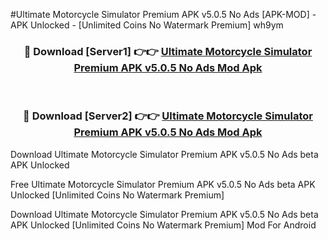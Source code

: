 #Ultimate Motorcycle Simulator Premium APK v5.0.5 No Ads [APK-MOD] - APK Unlocked - [Unlimited Coins No Watermark Premium] wh9ym



<div align="center">

<h3>🔴 Download [Server1] 👉👉 <a href="https://momento.my/?title=Ultimate_Motorcycle_Simulator_Premium_APK_v5.0.5_No_Ads">Ultimate Motorcycle Simulator Premium APK v5.0.5 No Ads Mod Apk</a></h3><br>

<h3>🔴 Download [Server2] 👉👉 <a href="https://momento.my/?title=Ultimate_Motorcycle_Simulator_Premium_APK_v5.0.5_No_Ads">Ultimate Motorcycle Simulator Premium APK v5.0.5 No Ads Mod Apk</a></h3>
</div>



Download Ultimate Motorcycle Simulator Premium APK v5.0.5 No Ads beta APK Unlocked

Free Ultimate Motorcycle Simulator Premium APK v5.0.5 No Ads beta APK Unlocked [Unlimited Coins No Watermark Premium]

Download Ultimate Motorcycle Simulator Premium APK v5.0.5 No Ads beta APK Unlocked [Unlimited Coins No Watermark Premium] Mod For Android
